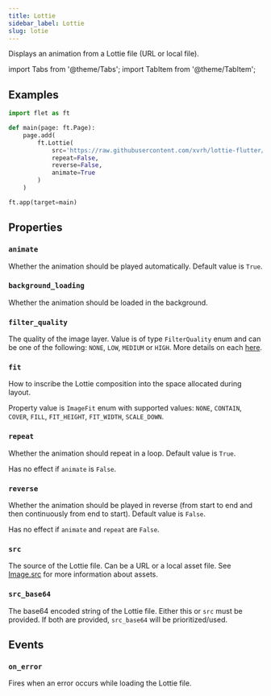 ```yaml
---
title: Lottie
sidebar_label: Lottie
slug: lotie
---
```


Displays an animation from a Lottie file (URL or local file).

import Tabs from '@theme/Tabs';
import TabItem from '@theme/TabItem';

## Examples

<Tabs groupId="language">
  <TabItem value="python" label="Python" default>

```python
import flet as ft

def main(page: ft.Page):
    page.add(
        ft.Lottie(
            src='https://raw.githubusercontent.com/xvrh/lottie-flutter/master/example/assets/Mobilo/A.json',
            repeat=False,
            reverse=False,
            animate=True
        )
    )

ft.app(target=main)
```

  </TabItem>
</Tabs>

## Properties

### `animate`

Whether the animation should be played automatically. Default value is `True`.

### `background_loading`

Whether the animation should be loaded in the background.

### `filter_quality`

The quality of the image layer. Value is of type `FilterQuality` enum and can be one of the
following: `NONE`, `LOW`, `MEDIUM` or `HIGH`. More details on
each [here](https://api.flutter.dev/flutter/dart-ui/FilterQuality.html).

### `fit`

How to inscribe the Lottie composition into the space allocated during layout.

Property value is `ImageFit` enum with supported
values: `NONE`, `CONTAIN`, `COVER`, `FILL`, `FIT_HEIGHT`, `FIT_WIDTH`, `SCALE_DOWN`.

### `repeat`

Whether the animation should repeat in a loop. Default value is `True`.

Has no effect if `animate` is `False`.

### `reverse`

Whether the animation should be played in reverse (from start to end and then continuously from end to start). Default
value is `False`.

Has no effect if `animate` and `repeat` are `False`.

### `src`

The source of the Lottie file. Can be a URL or a local asset file. See [Image.src](/docs/controls/image#src) for more
information about assets.

### `src_base64`

The base64 encoded string of the Lottie file. Either this or `src` must be provided. If both are provided, `src_base64`
will be prioritized/used.

## Events

### `on_error`

Fires when an error occurs while loading the Lottie file.